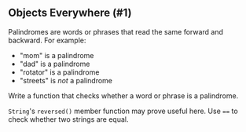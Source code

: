 ## Objects Everywhere (#1)

Palindromes are words or phrases that read the same forward and backward. For
example:

- "mom" is a palindrome
- "dad" is a palindrome
- "rotator" is a palindrome
- "streets" is *not* a palindrome

Write a function that checks whether a word or phrase is a palindrome.

<div class="hint">

`String`'s `reversed()` member function may prove useful here. Use `==`
to check whether two strings are equal.

</div>